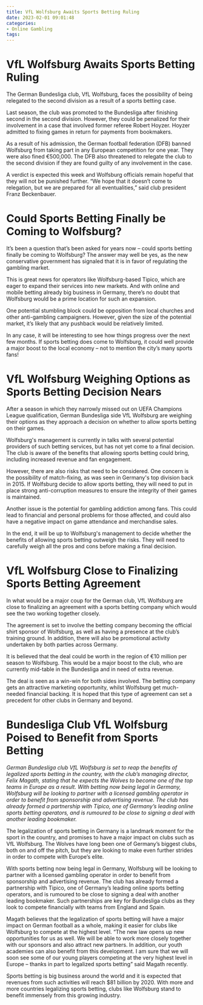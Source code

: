 ```yaml
---
title: VfL Wolfsburg Awaits Sports Betting Ruling 
date: 2023-02-01 09:01:48
categories:
- Online Gambling
tags:
---
```



#  VfL Wolfsburg Awaits Sports Betting Ruling 

The German Bundesliga club, VfL Wolfsburg, faces the possibility of being relegated to the second division as a result of a sports betting case. 

Last season, the club was promoted to the Bundesliga after finishing second in the second division. However, they could be penalized for their involvement in a case that involved former referee Robert Hoyzer. Hoyzer admitted to fixing games in return for payments from bookmakers. 

As a result of his admission, the German football federation (DFB) banned Wolfsburg from taking part in any European competition for one year. They were also fined €500,000. The DFB also threatened to relegate the club to the second division if they are found guilty of any involvement in the case. 

A verdict is expected this week and Wolfsburg officials remain hopeful that they will not be punished further. “We hope that it doesn’t come to relegation, but we are prepared for all eventualities,” said club president Franz Beckenbauer.

#  Could Sports Betting Finally be Coming to Wolfsburg? 

It’s been a question that’s been asked for years now – could sports betting finally be coming to Wolfsburg? The answer may well be yes, as the new conservative government has signaled that it is in favor of regulating the gambling market.

This is great news for operators like Wolfsburg-based Tipico, which are eager to expand their services into new markets. And with online and mobile betting already big business in Germany, there’s no doubt that Wolfsburg would be a prime location for such an expansion.

One potential stumbling block could be opposition from local churches and other anti-gambling campaigners. However, given the size of the potential market, it’s likely that any pushback would be relatively limited.

In any case, it will be interesting to see how things progress over the next few months. If sports betting does come to Wolfsburg, it could well provide a major boost to the local economy – not to mention the city’s many sports fans!

#  VfL Wolfsburg Weighing Options as Sports Betting Decision Nears 

After a season in which they narrowly missed out on UEFA Champions League qualification, German Bundesliga side VfL Wolfsburg are weighing their options as they approach a decision on whether to allow sports betting on their games.

Wolfsburg's management is currently in talks with several potential providers of such betting services, but has not yet come to a final decision. The club is aware of the benefits that allowing sports betting could bring, including increased revenue and fan engagement.

However, there are also risks that need to be considered. One concern is the possibility of match-fixing, as was seen in Germany's top division back in 2015. If Wolfsburg decide to allow sports betting, they will need to put in place strong anti-corruption measures to ensure the integrity of their games is maintained.

Another issue is the potential for gambling addiction among fans. This could lead to financial and personal problems for those affected, and could also have a negative impact on game attendance and merchandise sales.

In the end, it will be up to Wolfsburg's management to decide whether the benefits of allowing sports betting outweigh the risks. They will need to carefully weigh all the pros and cons before making a final decision.

#  VfL Wolfsburg Close to Finalizing Sports Betting Agreement 

In what would be a major coup for the German club, VfL Wolfsburg are close to finalizing an agreement with a sports betting company which would see the two working together closely.

The agreement is set to involve the betting company becoming the official shirt sponsor of Wolfsburg, as well as having a presence at the club’s training ground. In addition, there will also be promotional activity undertaken by both parties across Germany.

It is believed that the deal could be worth in the region of €10 million per season to Wolfsburg. This would be a major boost to the club, who are currently mid-table in the Bundesliga and in need of extra revenue.

The deal is seen as a win-win for both sides involved. The betting company gets an attractive marketing opportunity, whilst Wolfsburg get much-needed financial backing. It is hoped that this type of agreement can set a precedent for other clubs in Germany and beyond.

#  Bundesliga Club VfL Wolfsburg Poised to Benefit from Sports Betting

_German Bundesliga club VfL Wolfsburg is set to reap the benefits of legalized sports betting in the country, with the club’s managing director, Felix Magath, stating that he expects the Wolves to become one of the top teams in Europe as a result. With betting now being legal in Germany, Wolfsburg will be looking to partner with a licensed gambling operator in order to benefit from sponsorship and advertising revenue. The club has already formed a partnership with Tipico, one of Germany’s leading online sports betting operators, and is rumoured to be close to signing a deal with another leading bookmaker._

The legalization of sports betting in Germany is a landmark moment for the sport in the country, and promises to have a major impact on clubs such as VfL Wolfsburg. The Wolves have long been one of Germany’s biggest clubs, both on and off the pitch, but they are looking to make even further strides in order to compete with Europe’s elite.

With sports betting now being legal in Germany, Wolfsburg will be looking to partner with a licensed gambling operator in order to benefit from sponsorship and advertising revenue. The club has already formed a partnership with Tipico, one of Germany’s leading online sports betting operators, and is rumoured to be close to signing a deal with another leading bookmaker. Such partnerships are key for Bundesliga clubs as they look to compete financially with teams from England and Spain.

Magath believes that the legalization of sports betting will have a major impact on German football as a whole, making it easier for clubs like Wolfsburg to compete at the highest level. “The new law opens up new opportunities for us as well. We will be able to work more closely together with our sponsors and also attract new partners. In addition, our youth academies can also benefit from this development. I am sure that we will soon see some of our young players competing at the very highest level in Europe – thanks in part to legalized sports betting” said Magath recently.

Sports betting is big business around the world and it is expected that revenues from such activities will reach $81 billion by 2020. With more and more countries legalizing sports betting, clubs like Wolfsburg stand to benefit immensely from this growing industry.